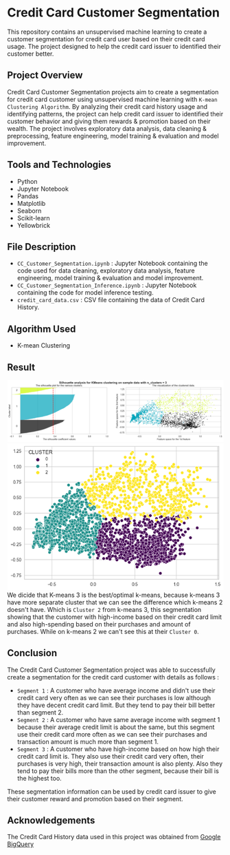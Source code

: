 # Credit Card Customer Segmentation
This repository contains an unsupervised machine learning to create a customer segmentation for credit card user based on their credit card usage. The project designed to help the credit card issuer to identified their customer better.

## Project Overview
Credit Card Customer Segmentation projects aim to create a segmentation for credit card customer using unsupervised machine learning with `K-mean Clustering Algorithm`. By analyzing their credit card history usage and identifying patterns, the project can help credit card issuer to identified their customer behavior and giving them rewards & promotion based on their wealth. The project involves exploratory data analysis, data cleaning & preprocessing, feature engineering, model training & evaluation and model improvement.

## Tools and Technologies
- Python
- Jupyter Notebook
- Pandas
- Matplotlib
- Seaborn
- Scikit-learn
- Yellowbrick

## File Description
- `CC_Customer_Segmentation.ipynb` : Jupyter Notebook containing the code used for data cleaning, exploratory data analysis, feature engineering, model training & evaluation and model improvement.
- `CC_Customer_Segmentation_Inference.ipynb` : Jupyter Notebook containing the code for model inference testing.
- `credit_card_data.csv` : CSV file containing the data of Credit Card History.

## Algorithm Used
- K-mean Clustering

## Result
![Shilhouette](./images/01_silhouette_3.png)  
![KMeans-3](./images/02_kmeans_3.png)  
We dicide that K-means 3 is the best/optimal k-means, because k-means 3 have more separate cluster that we can see the difference which k-means 2 doesn't have. Which is `Cluster 2` from k-means 3, this segmentation showing that the customer with high-income based on their credit card limit and also high-spending based on their purchases and amount of purchases. While on k-means 2 we can't see this at their `Cluster 0`.  
  
<!-- ![Average Purchase](./images/03_average_purchases.png)  
Above are the result of clustering using `n_cluster=3`, as we can see :
- The average purchase of `Cluster 0`, `Cluster 1` and `Cluster 2` is well separated, customer at `Cluster 1` are those _who use their credit card less_ to purchase item, then `Cluster 0` in the middle, who use their credit card more than `Cluster 1` but less than `Cluster 2`. And last `Cluster 2` looks like a customer with high income, their average purchases is high, average amount of transaction is 29+ transaction. -->

## Conclusion
<!-- ![Segmentation Result](./images/04_segmentation_result.png)   -->
The Credit Card Customer Segmentation project was able to successfully create a segmentation for the credit card customer with details as follows :
- `Segment 1` :
A customer who have average income and didn't use their credit card very often as we can see their purchases is low although they have decent credit card limit. But they tend to pay their bill better than segment 2.
- `Segment 2` :
A customer who have same average income with segment 1 because their average credit limit is about the same, but this segment use their credit card more often as we can see their purchases and transaction amount is much more than segment 1.
- `Segment 3` :
A customer who have high-income based on how high their credit card limit is. They also use their credit card very often, their purchases is very high, their transaction amount is also plenty. Also they tend to pay their bills more than the other segment, because their bill is the highest too.

These segmentation information can be used by credit card issuer to give their customer reward and promotion based on their segment.

## Acknowledgements
The Credit Card History data used in this project was obtained from [Google BigQuery](https://console.cloud.google.com/bigquery?p=ftds-hacktiv8-project&d=phase1_ftds_001_sby&t=credit-card-information&page=table)